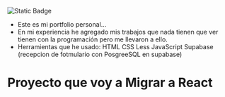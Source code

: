 ![Static Badge](https://img.shields.io/badge/Mi-Portolio-tomato)

- Este es mi portfolio personal...
- En mi experiencia he agregado mis trabajos que nada tienen que ver tienen con la programación pero me llevaron a ello.
- Herramientas que he usado:
   HTML
   CSS
   Less
   JavaScript
   Supabase (recepcion de fotmulario con PosgreeSQL en supabase)

# Proyecto que voy a Migrar a React